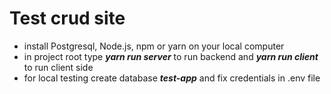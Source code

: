 # Test crud site

- install Postgresql, Node.js, npm or yarn on your local computer
- in project root type **_yarn run server_** to run backend and **_yarn run client_** to run client side
- for local testing create database **_test-app_** and fix credentials in .env file
